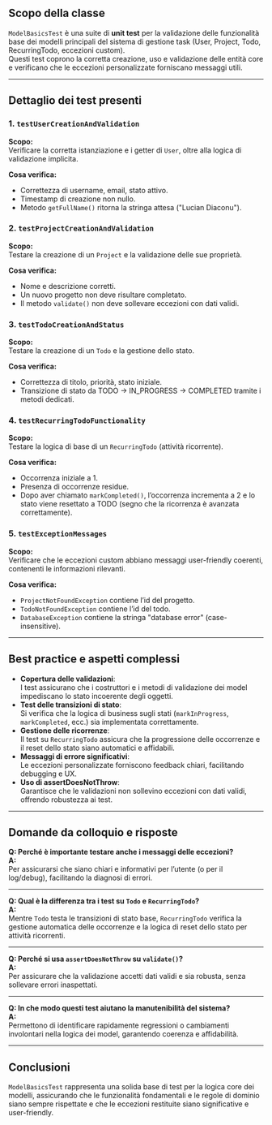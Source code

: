 ## Scopo della classe

`ModelBasicsTest` è una suite di **unit test** per la validazione delle funzionalità base dei modelli principali del sistema di gestione task (User, Project, Todo, RecurringTodo, eccezioni custom).  
Questi test coprono la corretta creazione, uso e validazione delle entità core e verificano che le eccezioni personalizzate forniscano messaggi utili.

---

## Dettaglio dei test presenti

### 1. `testUserCreationAndValidation`

**Scopo:**  
Verificare la corretta istanziazione e i getter di `User`, oltre alla logica di validazione implicita.

**Cosa verifica:**  
- Correttezza di username, email, stato attivo.
- Timestamp di creazione non nullo.
- Metodo `getFullName()` ritorna la stringa attesa ("Lucian Diaconu").

### 2. `testProjectCreationAndValidation`

**Scopo:**  
Testare la creazione di un `Project` e la validazione delle sue proprietà.

**Cosa verifica:**  
- Nome e descrizione corretti.
- Un nuovo progetto non deve risultare completato.
- Il metodo `validate()` non deve sollevare eccezioni con dati validi.

### 3. `testTodoCreationAndStatus`

**Scopo:**  
Testare la creazione di un `Todo` e la gestione dello stato.

**Cosa verifica:**  
- Correttezza di titolo, priorità, stato iniziale.
- Transizione di stato da TODO → IN_PROGRESS → COMPLETED tramite i metodi dedicati.

### 4. `testRecurringTodoFunctionality`

**Scopo:**  
Testare la logica di base di un `RecurringTodo` (attività ricorrente).

**Cosa verifica:**  
- Occorrenza iniziale a 1.
- Presenza di occorrenze residue.
- Dopo aver chiamato `markCompleted()`, l’occorrenza incrementa a 2 e lo stato viene resettato a TODO (segno che la ricorrenza è avanzata correttamente).

### 5. `testExceptionMessages`

**Scopo:**  
Verificare che le eccezioni custom abbiano messaggi user-friendly coerenti, contenenti le informazioni rilevanti.

**Cosa verifica:**  
- `ProjectNotFoundException` contiene l’id del progetto.
- `TodoNotFoundException` contiene l’id del todo.
- `DatabaseException` contiene la stringa "database error" (case-insensitive).

---

## Best practice e aspetti complessi

- **Copertura delle validazioni**:  
  I test assicurano che i costruttori e i metodi di validazione dei model impediscano lo stato incoerente degli oggetti.
- **Test delle transizioni di stato**:  
  Si verifica che la logica di business sugli stati (`markInProgress`, `markCompleted`, ecc.) sia implementata correttamente.
- **Gestione delle ricorrenze**:  
  Il test su `RecurringTodo` assicura che la progressione delle occorrenze e il reset dello stato siano automatici e affidabili.
- **Messaggi di errore significativi**:  
  Le eccezioni personalizzate forniscono feedback chiari, facilitando debugging e UX.
- **Uso di assertDoesNotThrow**:  
  Garantisce che le validazioni non sollevino eccezioni con dati validi, offrendo robustezza ai test.

---

## Domande da colloquio e risposte

**Q: Perché è importante testare anche i messaggi delle eccezioni?**  
**A:**  
Per assicurarsi che siano chiari e informativi per l’utente (o per il log/debug), facilitando la diagnosi di errori.

---

**Q: Qual è la differenza tra i test su `Todo` e `RecurringTodo`?**  
**A:**  
Mentre `Todo` testa le transizioni di stato base, `RecurringTodo` verifica la gestione automatica delle occorrenze e la logica di reset dello stato per attività ricorrenti.

---

**Q: Perché si usa `assertDoesNotThrow` su `validate()`?**  
**A:**  
Per assicurare che la validazione accetti dati validi e sia robusta, senza sollevare errori inaspettati.

---

**Q: In che modo questi test aiutano la manutenibilità del sistema?**  
**A:**  
Permettono di identificare rapidamente regressioni o cambiamenti involontari nella logica dei model, garantendo coerenza e affidabilità.

---

## Conclusioni

`ModelBasicsTest` rappresenta una solida base di test per la logica core dei modelli, assicurando che le funzionalità fondamentali e le regole di dominio siano sempre rispettate e che le eccezioni restituite siano significative e user-friendly.
